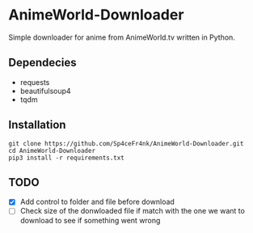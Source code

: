 # AnimeWorld-Downloader
Simple downloader for anime from AnimeWorld.tv written in Python.

## Dependecies

- requests
- beautifulsoup4
- tqdm

## Installation

```
git clone https://github.com/Sp4ceFr4nk/AnimeWorld-Downloader.git
cd AnimeWorld-Downloader
pip3 install -r requirements.txt
```

## TODO
* [x] Add control to folder and file before download
* [ ] Check size of the donwloaded file if match with the one we want to download to see if something went wrong
